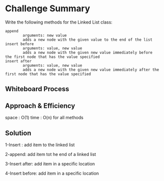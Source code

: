 # Challenge Summary
<!-- Description of the challenge -->
Write the following methods for the Linked List class:

    append
            arguments: new value
            adds a new node with the given value to the end of the list
    insert before
            arguments: value, new value
            adds a new node with the given new value immediately before the first node that has the value specified
    insert after
            arguments: value, new value
            adds a new node with the given new value immediately after the first node that has the value specified

## Whiteboard Process
<!-- Embedded whiteboard image -->


## Approach & Efficiency
<!-- What approach did you take? Why? What is the Big O space/time for this approach? -->
space : O(1) time : O(n) for all methods
## Solution
<!-- Show how to run your code, and examples of it in action -->
1-Insert : add item to the linked list

2-append: add item tot he end of a linked list

3-Insert after: add item in a specific location


4-Insert before: add item in a specific location

